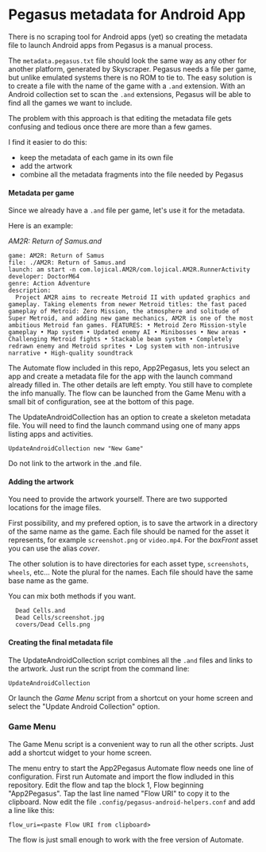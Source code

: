 # Pegasus metadata for Android App

There is no scraping tool for Android apps (yet) so creating the metadata file to launch Android apps from Pegasus is a manual process.

The `metadata.pegasus.txt` file should look the same way as any other for another platform, generated by Skyscraper. Pegasus needs a file per game, but unlike emulated systems there is no ROM to tie to. The easy solution is to create a file with the name of the game with a `.and` extension. With an Android collection set to scan the `.and` extensions, Pegasus will be able to find all the games we want to include.

The problem with this approach is that editing the metadata file gets confusing and tedious once there are more than a few games. 

I find it easier to do this:
 * keep the metadata of each game in its own file
 * add the artwork 
 * combine all the metadata fragments into the file needed by Pegasus

#### Metadata per game
Since we already have a `.and` file per game, let's use it for the metadata. 

Here is an example:

*AM2R: Return of Samus.and*
```
game: AM2R: Return of Samus
file: ./AM2R: Return of Samus.and
launch: am start -n com.lojical.AM2R/com.lojical.AM2R.RunnerActivity
developer: DoctorM64
genre: Action Adventure
description:
  Project AM2R aims to recreate Metroid II with updated graphics and gameplay. Taking elements from newer Metroid titles: the fast paced gameplay of Metroid: Zero Mission, the atmosphere and solitude of Super Metroid, and adding new game mechanics, AM2R is one of the most ambitious Metroid fan games. FEATURES: • Metroid Zero Mission-style gameplay • Map system • Updated enemy AI • Minibosses • New areas • Challenging Metroid fights • Stackable beam system • Completely redrawn enemy and Metroid sprites • Log system with non-intrusive narrative • High-quality soundtrack
```

The Automate flow included in this repo, App2Pegasus, lets you select an app and create a metadata file for the app with the launch command already filled in. The other details are left empty. You still have to complete the info manually. The flow can be launched from the Game Menu with a small bit of configuration, see at the bottom of this page.

The UpdateAndroidCollection has an option to create a skeleton metadata file. You will need to find the launch command using one of many apps listing apps and activities.
```
UpdateAndroidCollection new "New Game"
```

Do not link to the artwork in the .and file.

#### Adding the artwork
You need to provide the artwork yourself. There are two supported locations for the image files.

First possibility, and my prefered option, is to save the artwork in a directory of the same name as the game. Each file should be named for the asset it represents, for example `screenshot.png` or `video.mp4`. For the *boxFront* asset you can use the alias *cover*.

The other solution is to have directories for each asset type, `screenshots`, `wheels`, etc... Note the plural for the names. Each file should have the same base name as the game.

You can mix both methods if you want.
```
  Dead Cells.and
  Dead Cells/screenshot.jpg
  covers/Dead Cells.png
```

#### Creating the final metadata file
The UpdateAndroidCollection script combines all the `.and` files and links to the artwork. Just run the script from the command line:
```
UpdateAndroidCollection
```

Or launch the *Game Menu* script from a shortcut on your home screen and select the "Update Android Collection" option.

### Game Menu

The Game Menu script is a convenient way to run all the other scripts. Just add a shortcut widget to your home screen.

The menu entry to start the App2Pegasus Automate flow needs one line of configuration. First run Automate and import the flow indluded in this repository. Edit the flow and tap the block 1, Flow beginning "App2Pegasus". Tap the last line named "Flow URI" to copy it to the clipboard. Now edit the file `.config/pegasus-android-helpers.conf` and add a line like this:
```
flow_uri=<paste Flow URI from clipboard>
```

The flow is just small enough to work with the free version of Automate.

